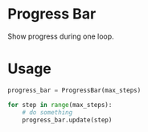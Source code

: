 # Progress Bar

Show progress during one loop.

# Usage

```python
progress_bar = ProgressBar(max_steps)

for step in range(max_steps):
    # do something
    progress_bar.update(step)
```
